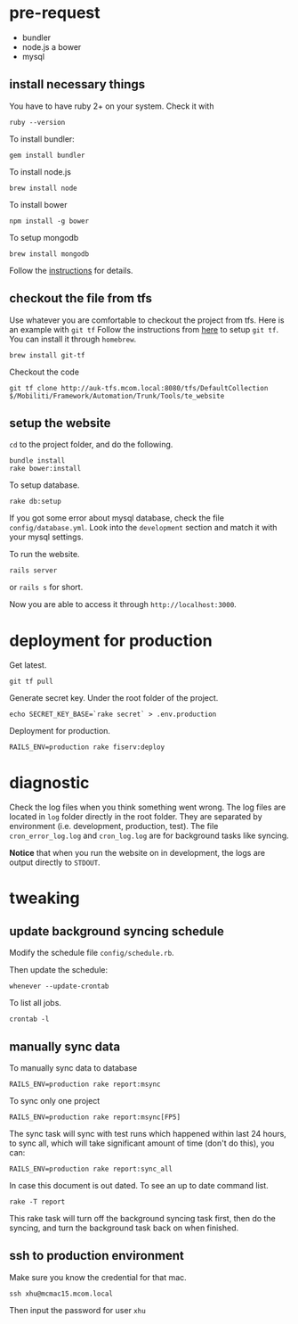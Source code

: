 # pre-request

- bundler
- node.js
a bower
- mysql

## install necessary things

You have to have ruby 2+ on your system. Check it with

    ruby --version

To install bundler:

    gem install bundler

To install node.js

    brew install node

To install bower

    npm install -g bower

To setup mongodb

    brew install mongodb

Follow the [instructions](https://docs.mongodb.org/getting-started/shell/tutorial/install-mongodb-on-os-x/) for details.

## checkout the file from tfs

Use whatever you are comfortable to checkout the project from tfs.
Here is an example with `git tf`
Follow the instructions from [here](https://gittf.codeplex.com/) to setup `git tf`.
You can install it through `homebrew`.

    brew install git-tf

Checkout the code

    git tf clone http://auk-tfs.mcom.local:8080/tfs/DefaultCollection $/Mobiliti/Framework/Automation/Trunk/Tools/te_website

## setup the website

`cd` to the project folder, and do the following.

    bundle install
    rake bower:install

To setup database.

    rake db:setup

If you got some error about mysql database, check the file `config/database.yml`. Look into the `development` section and match it with your mysql settings.

To run the website.

    rails server

or `rails s` for short.

Now you are able to access it through `http://localhost:3000`.

# deployment for production

Get latest.

    git tf pull

Generate secret key. Under the root folder of the project.

    echo SECRET_KEY_BASE=`rake secret` > .env.production

Deployment for production.

    RAILS_ENV=production rake fiserv:deploy

# diagnostic

Check the log files when you think something went wrong.
The log files are located in `log` folder directly in the root folder.
They are separated by environment (i.e. development, production, test).
The file `cron_error_log.log` and `cron_log.log` are for background tasks like syncing.

**Notice** that when you run the website on in development, the logs are output directly to `STDOUT`.


# tweaking

## update background syncing schedule

Modify the schedule file `config/schedule.rb`.

Then update the schedule:

    whenever --update-crontab

To list all jobs.

    crontab -l

## manually sync data

To manually sync data to database

    RAILS_ENV=production rake report:msync

To sync only one project

    RAILS_ENV=production rake report:msync[FP5]

The sync task will sync with test runs which happened within last 24 hours, to sync all, which will take significant amount of time (don't do this), you can:

    RAILS_ENV=production rake report:sync_all

In case this document is out dated. To see an up to date command list.

    rake -T report

This rake task will turn off the background syncing task first, then do the syncing, and turn the background task back on when finished.

## ssh to production environment

Make sure you know the credential for that mac.

    ssh xhu@mcmac15.mcom.local

Then input the password for user `xhu`
